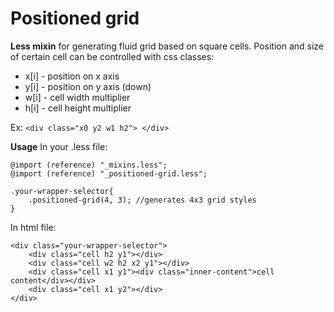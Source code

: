 Positioned grid
===
**Less mixin** for generating fluid grid based on square cells.
Position and size of certain cell can be controlled with css classes:

 - x[i] - position on x axis 
 - y[i] - position on y axis (down)
 - w[i] - cell width multiplier
 - h[i] - cell height multiplier

Ex: `<div class="x0 y2 w1 h2"> </div>`

**Usage**
In your .less file:

    @import (reference) "_mixins.less";
    @import (reference) "_positioned-grid.less"; 
    
    .your-wrapper-selector{ 
    	.positioned-grid(4, 3);	//generates 4x3 grid styles
    }
    
In html file:

	<div class="your-wrapper-selector">
	    <div class="cell h2 y1"></div>
		<div class="cell w2 h2 x2 y1"></div>
		<div class="cell x1 y1"><div class="inner-content">cell content</div></div>
		<div class="cell x1 y2"></div>
	</div>